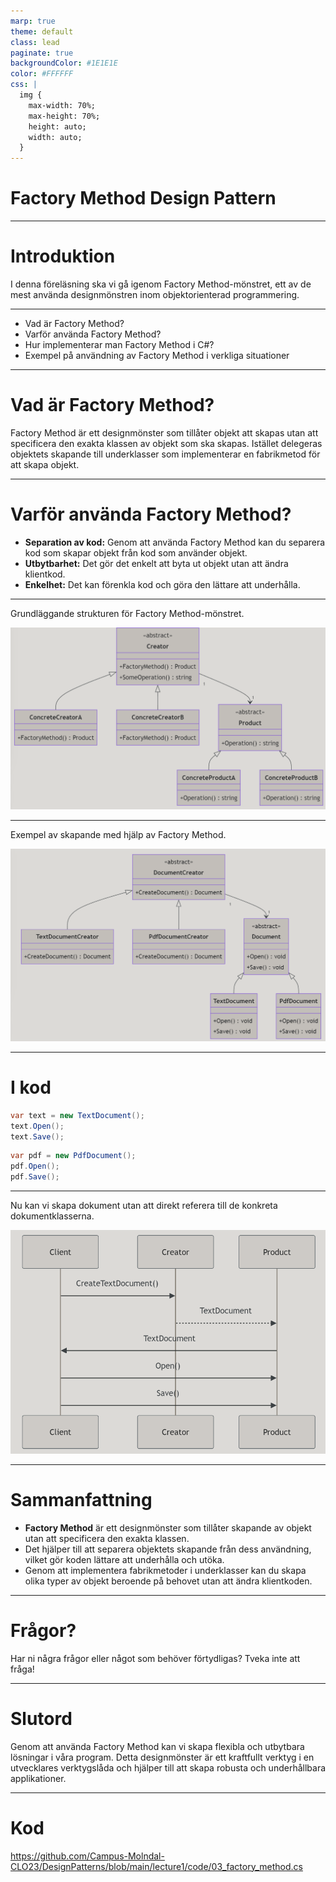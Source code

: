 ```yaml
---
marp: true
theme: default
class: lead
paginate: true
backgroundColor: #1E1E1E
color: #FFFFFF
css: |
  img {
    max-width: 70%;
    max-height: 70%;
    height: auto;
    width: auto;
  }
---
```



# Factory Method Design Pattern

---

# Introduktion

I denna föreläsning ska vi gå igenom Factory Method-mönstret, ett av de mest använda designmönstren inom objektorienterad programmering.

---

- Vad är Factory Method?
- Varför använda Factory Method?
- Hur implementerar man Factory Method i C#?
- Exempel på användning av Factory Method i verkliga situationer

---

# Vad är Factory Method?

Factory Method är ett designmönster som tillåter objekt att skapas utan att specificera den exakta klassen av objekt som ska skapas. Istället delegeras objektets skapande till underklasser som implementerar en fabrikmetod för att skapa objekt.

---

# Varför använda Factory Method?

- **Separation av kod:** Genom att använda Factory Method kan du separera kod som skapar objekt från kod som använder objekt.
- **Utbytbarhet:** Det gör det enkelt att byta ut objekt utan att ändra klientkod.
- **Enkelhet:** Det kan förenkla kod och göra den lättare att underhålla.

---

Grundläggande strukturen för Factory Method-mönstret.

![h:550](images/03_factory_method_01.png)
    
---

Exempel av skapande med hjälp av Factory Method.

![h:550](images/03_factory_method_02.png)

---

# I kod

```csharp	
var text = new TextDocument();
text.Open();
text.Save();
```

```csharp
var pdf = new PdfDocument();
pdf.Open();
pdf.Save();
```

---

Nu kan vi skapa dokument utan att direkt referera till de konkreta dokumentklasserna.

![h:550](images/03_factory_method_03.png)


---

# Sammanfattning

- **Factory Method** är ett designmönster som tillåter skapande av objekt utan att specificera den exakta klassen.
- Det hjälper till att separera objektets skapande från dess användning, vilket gör koden lättare att underhålla och utöka.
- Genom att implementera fabrikmetoder i underklasser kan du skapa olika typer av objekt beroende på behovet utan att ändra klientkoden.

---

# Frågor?

Har ni några frågor eller något som behöver förtydligas? Tveka inte att fråga!

---

# Slutord

Genom att använda Factory Method kan vi skapa flexibla och utbytbara lösningar i våra program. Detta designmönster är ett kraftfullt verktyg i en utvecklares verktygslåda och hjälper till att skapa robusta och underhållbara applikationer.

---

# Kod

https://github.com/Campus-Molndal-CLO23/DesignPatterns/blob/main/lecture1/code/03_factory_method.cs